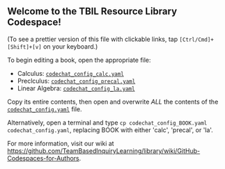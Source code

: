 ## Welcome to the TBIL Resource Library Codespace!

(To see a prettier version of this file with clickable links, 
tap `[Ctrl/Cmd]+[Shift]+[v]` on your keyboard.)

To begin editing a book, open the appropriate file:

- Calculus: [`codechat_config_calc.yaml`](codechat_config_calc.yaml)
- Preclculus: [`codechat_config_precal.yaml`](codechat_config_precal.yaml)
- Linear Algebra: [`codechat_config_la.yaml`](codechat_config_la.yaml)

Copy its entire contents, then open and overwrite *ALL* the contents of
the [`codechat_config.yaml`](codechat_config.yaml) file.

Alternatively, open a terminal and type `cp codechat_config_BOOK.yaml codechat_config.yaml`, replacing BOOK with either 'calc', 'precal', or 'la'.

For more information, visit our wiki at
<https://github.com/TeamBasedInquiryLearning/library/wiki/GitHub-Codespaces-for-Authors>.
